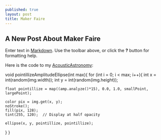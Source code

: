 ```yaml
---
published: true
layout: post
title: Maker Faire
---
```

## A New Post About Maker Faire

Enter text in [Markdown](http://daringfireball.net/projects/markdown/). Use the toolbar above, or click the **?** button for formatting help.

Here is the code to my [AcousticAstronomy](https://github.com/mvpoirier/AcousticAstronomy):

void pointillizeAmplitudeEllipse(int max){
  for (int i = 0; i < max; i++){
    int x = int(random(img.width));
    int y = int(random(img.height));
    
    float pointillize = map((amp.analyze()*15), 0.0, 1.0, smallPoint, largePoint);

    color pix = img.get(x, y);
    noStroke();
    fill(pix, 128);
    tint(255, 120);  // Display at half opacity
    
    ellipse(x, y, pointillize, pointillize);
  }
}
